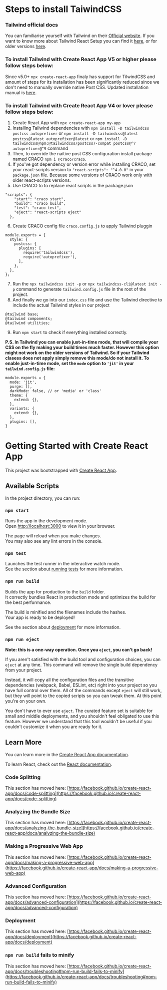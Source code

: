 # Steps to install TaiwindCSS    

### Tailwind official docs
You can familiarise yourself with Tailwind on their [Official website](https://tailwindcss.com/). If you want to know more about Tailwind React Setup you can find it [here](https://tailwindcss.com/docs/guides/create-react-app), or for older versions [here](https://v2.tailwindcss.com/docs/guides/create-react-app).

### To install Tailwind with Create React App V5 or higher please follow steps below:
Since v5.0+ `npx create-react-app` finaly has support for TilwindCSS and amount of steps for its installation has been significantly reduced since we don't need to manually override native Post CSS. Updated installation manual is [here](https://tailwindcss.com/docs/guides/create-react-app).

### To install Tailwind with Create React App V4 or lover please follow steps below:
1. Create React App with `npx create-react-app my-app`
2. Installing Tailwind dependencies with `npm install -D tailwindcss postcss autoprefixer`
or `npm install -D tailwindcss@latest postcss@latest autoprefixer@latest` 
or `npm install -D tailwindcss@npm:@tailwindcss/postcss7-compat postcss@^7 autoprefixer@^9` command
3. Then, to override the naitive post CSS configuration install package named CRACO `npm i @craco/craco`.
4. If you've got dependency or version error while installing CRACO, set your react-scripts version to `"react-scripts": "^4.0.0"` in your `package.json` file. Because some versions of CRACO work only with older react-scripts versions. 
5. Use CRACO to to replace react scripts in the package.json
```
"scripts": {
    "start": "craco start",
    "build": "craco build",
    "test": "craco test",
    "eject": "react-scripts eject"
  },
```
6. Create CRACO config file `craco.config.js` to apply Tailwind pluggin
```
module.exports = {
  style: {
    postcss: { 
      plugins: [
        require('tailwindcss'),
        require('autoprefixer'),
      ],
    },
  },
};
```
7. Run the `npx tailwindcss init -p` or `npx tailwindcss-cli@latest init -p` command to generate `tailwind.config.js` file in the root of the project.
8. And finally we go into our `index.css` file and use the Tailwind directive to include the actual Tailwind styles in our project
```
@tailwind base;
@tailwind components;
@tailwind utilities;
```
9. Run `npm start` to check if everything installed correctly. 

**P.S. In Tailwind you can enable just-in-time mode, that will compile your CSS on the fly making your build times much faster. However this option might not work on the older versions of Tailwind. So if your Tailwind clasess does not apply simply remove this mode/do not install it. To enable just-in-time mode, set the `mode` option to `'jit'` in your `tailwind.config.js` file:**
```
module.exports = {
  mode: 'jit',
  purge: [],
  darkMode: false, // or 'media' or 'class'
  theme: {
    extend: {},
  },
  variants: {
    extend: {},
  },
  plugins: [],
}
```


# Getting Started with Create React App

This project was bootstrapped with [Create React App](https://github.com/facebook/create-react-app).

## Available Scripts

In the project directory, you can run:

### `npm start`

Runs the app in the development mode.\
Open [http://localhost:3000](http://localhost:3000) to view it in your browser.

The page will reload when you make changes.\
You may also see any lint errors in the console.

### `npm test`

Launches the test runner in the interactive watch mode.\
See the section about [running tests](https://facebook.github.io/create-react-app/docs/running-tests) for more information.

### `npm run build`

Builds the app for production to the `build` folder.\
It correctly bundles React in production mode and optimizes the build for the best performance.

The build is minified and the filenames include the hashes.\
Your app is ready to be deployed!

See the section about [deployment](https://facebook.github.io/create-react-app/docs/deployment) for more information.

### `npm run eject`

**Note: this is a one-way operation. Once you `eject`, you can't go back!**

If you aren't satisfied with the build tool and configuration choices, you can `eject` at any time. This command will remove the single build dependency from your project.

Instead, it will copy all the configuration files and the transitive dependencies (webpack, Babel, ESLint, etc) right into your project so you have full control over them. All of the commands except `eject` will still work, but they will point to the copied scripts so you can tweak them. At this point you're on your own.

You don't have to ever use `eject`. The curated feature set is suitable for small and middle deployments, and you shouldn't feel obligated to use this feature. However we understand that this tool wouldn't be useful if you couldn't customize it when you are ready for it.

## Learn More

You can learn more in the [Create React App documentation](https://facebook.github.io/create-react-app/docs/getting-started).

To learn React, check out the [React documentation](https://reactjs.org/).

### Code Splitting

This section has moved here: [https://facebook.github.io/create-react-app/docs/code-splitting](https://facebook.github.io/create-react-app/docs/code-splitting)

### Analyzing the Bundle Size

This section has moved here: [https://facebook.github.io/create-react-app/docs/analyzing-the-bundle-size](https://facebook.github.io/create-react-app/docs/analyzing-the-bundle-size)

### Making a Progressive Web App

This section has moved here: [https://facebook.github.io/create-react-app/docs/making-a-progressive-web-app](https://facebook.github.io/create-react-app/docs/making-a-progressive-web-app)

### Advanced Configuration

This section has moved here: [https://facebook.github.io/create-react-app/docs/advanced-configuration](https://facebook.github.io/create-react-app/docs/advanced-configuration)

### Deployment

This section has moved here: [https://facebook.github.io/create-react-app/docs/deployment](https://facebook.github.io/create-react-app/docs/deployment)

### `npm run build` fails to minify

This section has moved here: [https://facebook.github.io/create-react-app/docs/troubleshooting#npm-run-build-fails-to-minify](https://facebook.github.io/create-react-app/docs/troubleshooting#npm-run-build-fails-to-minify)
